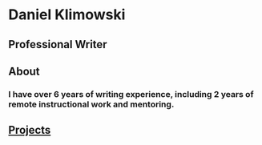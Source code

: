 # Daniel Klimowski
## Professional Writer

## About
### I have over 6 years of writing experience, including 2 years of remote instructional work and mentoring. 
## [Projects](https://danielklimowski.github.io/projects)

